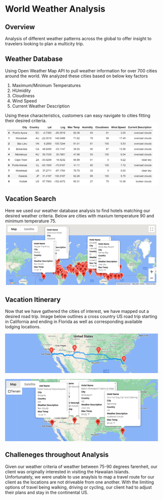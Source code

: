 # World Weather Analysis
## Overview
Analysis of different weather patterns across the global to offer insight to travelers looking to plan a multicity trip.

## Weather Database
Using Open Weather Map API to pull weather information for over 700 cities around the world.
We analyzed these cities based on below key factors
  1. Maximum/Minimum Temperatures
  2. HUmidity
  3. Cloudiness
  4. Wind Speed
  5. Current Weather Description

Using these characteristics, customers can easy navigate to cities fitting their desired criteria.
![Weather_DatabaseDF](Weather_Database/Weather_DatabaseDF.PNG)

## Vacation Search
Here we used our weather database analysis to find hotels matching our desired weather criteria.
Below are cities with maxium temperature 90 and minimum temperature 75.
![WeatherPy_vacation_map](Vacation_Search/WeatherPy_vacation_map.png)

## Vacation Itinerary
Now that we have gathered the cities of interest, we have mapped out a desired road trip.
Image below outlines a cross country US road trip starting in California and ending in Florida as well as corresponding available lodging locations.

![WeatherPy_travel_map](Vacation_Itinerary/WeatherPy_travel_map.png)

![WeatherPy_travel_map_markers](Vacation_Itinerary/WeatherPy_travel_map_markers.png)

## Challeneges throughout Analysis
Given our weather criteria of weather between 75-90 degrees farenheit, our client was originally interested in visiting the Hawaiian Islands. 
Unfortunately, we were unable to use anaylsis to map a travel route for our client as the locations are not driveable from one another.
With the limiting options of travel being walking, driving or cycling, our client had to adjust their plans and stay in the continental US.
